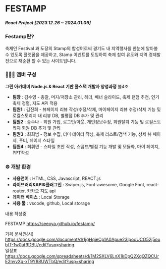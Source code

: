   # FESTAMP

##### React Project [2023.12.26 ~ 2024.01.09]


### Festamp란?
축제인 Festival 과 도장의 Stamp의 합성어로써
경기도 내 지역행사를 한눈에 알아볼 수 있도록 플랫폼을 제공하고,
Stamp 이벤트를 도입하여 축제 참여 유도와 지역 경제발전으로 재순환 할 수 있는 사이트입니다.



### 🧑‍🤝‍🧑 맴버 구성
**그린 아카데미 Node.js & React 기반 풀스택 개발자 양성과정**
불4조
* **팀장** : 김수영 - 총괄, 머지/저장소 관리, 헤더, 배너 슬라이드, 축제 랜덤 추천, 인기 축제 정렬, 지도 API 적용
* **팀원1** : 김진희 - 뷰페이지 리뷰 작성/수정/삭제, 마이페이지 리뷰 수정/삭제 기능 및 로컬스토리지 내 리뷰 DB, 별평점 DB 추가 및 관리
* **팀원2** : 송수나 - 회원 가입, 로그인/아웃, 개인정보수정, 회원탈퇴 기능 및 로컬스토리지 회원 DB 추가 및 관리
* **팀원3** : 최희범 - 정보 수집, 더미 데이터 작성, 축제 리스트/검색 기능, 상세 뷰 페이지, 푸터, 페이지 스타일
* **팀원4** : 최휘민 - 스타일 초안 작성, 스탬프/별점 기능 개발 및 모듈화, 마이 페이지, PPT작성

### ⚙ 개발 환경
* **사용언어** : HTML, CSS, Javascript, REACT.js
* **라이브러리&API&플러그인** : Swiper.js, Font-awesome, Google Font, react-router, 카카오 지도 api
* **데이터 베이스** : Local Storage
* **사용 툴** : vscode, github, Local storage



내용 작성중



FESTAMP https://seeoya.github.io/festamp/



기획 문서(임시) https://docs.google.com/document/d/1jgHqieCp1A0Apue23lpooUCO52j5oubIT-1w0af9DBU/edit?usp=sharing   
일정표 https://docs.google.com/spreadsheets/d/1M2SXLV6LnX1kDpQ2XgQZQCUrE2nvvXg-xT9Y88UWTbQ/edit?usp=sharing
